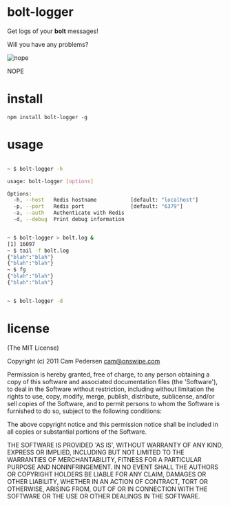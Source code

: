 # bolt-logger

Get logs of your **bolt** messages!

Will you have any problems?

![nope](http://i.imgur.com/EV93l.jpg)

NOPE

# install

    npm install bolt-logger -g

# usage

````bash

~ $ bolt-logger -h

usage: bolt-logger [options]

Options:
  -h, --host   Redis hostname           [default: "localhost"]
  -p, --port   Redis port               [default: "6379"]
  -a, --auth   Authenticate with Redis
  -d, --debug  Print debug information
````

````bash

~ $ bolt-logger > bolt.log &
[1] 16097
~ $ tail -f bolt.log
{"blah":"blah"}
{"blah":"blah"}
~ $ fg
{"blah":"blah"}
{"blah":"blah"}
````

````bash

~ $ bolt-logger -d
````

# license

(The MIT License)

Copyright (c) 2011 Cam Pedersen <cam@onswipe.com>

Permission is hereby granted, free of charge, to any person obtaining a copy of this software and associated documentation files (the 'Software'), to deal in the Software without restriction, including without limitation the rights to use, copy, modify, merge, publish, distribute, sublicense, and/or sell copies of the Software, and to permit persons to whom the Software is furnished to do so, subject to the following conditions:

The above copyright notice and this permission notice shall be included in all copies or substantial portions of the Software.

THE SOFTWARE IS PROVIDED 'AS IS', WITHOUT WARRANTY OF ANY KIND, EXPRESS OR IMPLIED, INCLUDING BUT NOT LIMITED TO THE WARRANTIES OF MERCHANTABILITY, FITNESS FOR A PARTICULAR PURPOSE AND NONINFRINGEMENT. IN NO EVENT SHALL THE AUTHORS OR COPYRIGHT HOLDERS BE LIABLE FOR ANY CLAIM, DAMAGES OR OTHER LIABILITY, WHETHER IN AN ACTION OF CONTRACT, TORT OR OTHERWISE, ARISING FROM, OUT OF OR IN CONNECTION WITH THE SOFTWARE OR THE USE OR OTHER DEALINGS IN THE SOFTWARE.

